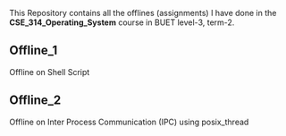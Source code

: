 This Repository contains all the offlines (assignments) I have done in the **CSE_314_Operating_System** course in BUET level-3, term-2.

## Offline_1
Offline on Shell Script

## Offline_2
Offline on Inter Process Communication (IPC) using posix_thread
